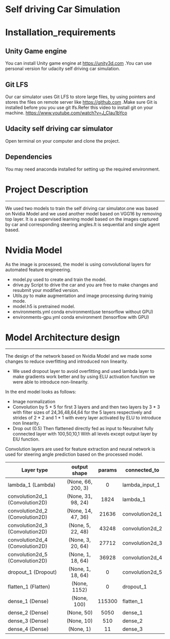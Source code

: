 # Self driving Car Simulation
# Installation_requirements
## Unity Game engine
You can install Unity game engine at https://unity3d.com .You can use personal version for udacity self driving car simulation.
## Git LFS
Our car simulator uses Git LFS to store large files, by using pointers and stores the files on remote server like https://github.com .Make sure Git is installed before you you use git lfs.Refer this video to install git on your machine. https://www.youtube.com/watch?v=J_Clau1bYco

## Udacity self driving car simulator
Open terminal on your computer and clone the project.
## Dependencies
You may need anaconda installed for setting up the required environment.

# Project Description
_________________
We used two models to train the self driving car simulator.one was based on Nvidia Model and we used another model based on VGG16 by removing top layer.
It is a supervised learning model based on the images captured by car and corresponding steering angles.It is sequential and single agent based.

# **Nvidia Model**
As the image is processed, the model is using convolutional layers for automated feature engineering.
* model.py   used to create and train the model.
* drive.py Script to drive the car and you are free to  make changes and resubmit your modified version.
* Utils.py to make augmentation and image processing during trainig mode.
* model.h5 is pretrained model.
* environments.yml conda environment(use tensorflow without GPU)
* environments-gpu.yml conda environment (tensorflow with GPU)

# **Model Architecture design**
_______________________

The design of the network based on Nvidia Model and we made some changes to reduce overfitting and introduced non linearity.
* We used dropout layer to avoid overfitting and used lambda layer to make gradients work better and by using ELU activation function we were able to introduce non-linearity.

In the end model looks as follows:
* Image normalization
* Convolution by 5 * 5 for first 3 layers and and then two layers by 3 * 3 with filter sizes of 24,36,48,64,64 for the 5 layers respectively and strides of 2 * 2 and 1 * 1 with every layer activated by ELU to introduce non linearity.
* Drop out (0.5)
Then flattened directly fed as input to Neuralnet fully connected layer with 100,50,10,1 With all levels except output layer by ElU function.

Convolution layers are used for feature extraction and neural network is used for steering angle prediction based on the processed model.

| Layer type       | output shape | params  |connected_to|
| ------------- |:-------------:|:-----:|-------|
| lambda_1 (Lambda)    | (None, 66, 200, 3) | 0 | lambda_input_1|
| convolution2d_1 (Convolution2D) | (None, 31, 98, 24)      |   1824| lambda_1|
| convolution2d_2 (Convolution2D)|(None, 14, 47, 36)     |  21636 | convolution2d_1|
|convolution2d_3 (Convolution2D)|(None, 5, 22, 48)|43248|convolution2d_2|
|convolution2d_4 (Convolution2D)|(None, 3, 20, 64)|27712|convolution2d_3|
|convolution2d_5 (Convolution2D)|(None, 1, 18, 64)|36928|convolution2d_4|
|dropout_1 (Dropout)|(None, 1, 18, 64)|0|convolution2d_5|
|flatten_1 (Flatten)|(None, 1152)|0|dropout_1|
|dense_1 (Dense)|(None, 100)|115300|flatten_1|
|dense_2 (Dense)|(None, 50)|5050|dense_1|
|dense_3 (Dense)|(None, 10)|510|dense_2|
|dense_4 (Dense)|(None, 1)|11|dense_3| 
